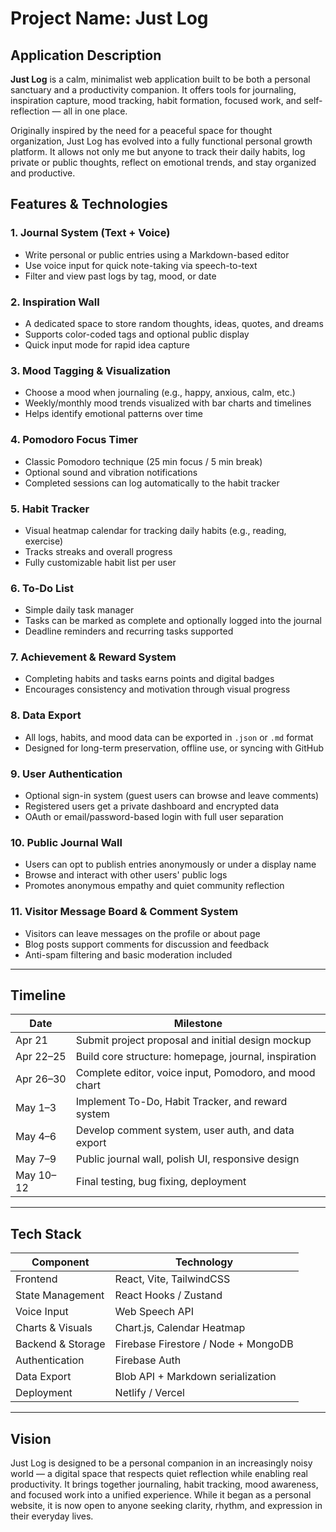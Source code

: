 # Project Name: Just Log

## Application Description

**Just Log** is a calm, minimalist web application built to be both a personal sanctuary and a productivity companion. It offers tools for journaling, inspiration capture, mood tracking, habit formation, focused work, and self-reflection — all in one place.

Originally inspired by the need for a peaceful space for thought organization, Just Log has evolved into a fully functional personal growth platform. It allows not only me but anyone to track their daily habits, log private or public thoughts, reflect on emotional trends, and stay organized and productive.

## Features & Technologies

### 1. **Journal System (Text + Voice)**
- Write personal or public entries using a Markdown-based editor
- Use voice input for quick note-taking via speech-to-text
- Filter and view past logs by tag, mood, or date

### 2. **Inspiration Wall**
- A dedicated space to store random thoughts, ideas, quotes, and dreams
- Supports color-coded tags and optional public display
- Quick input mode for rapid idea capture

### 3. **Mood Tagging & Visualization**
- Choose a mood when journaling (e.g., happy, anxious, calm, etc.)
- Weekly/monthly mood trends visualized with bar charts and timelines
- Helps identify emotional patterns over time

### 4. **Pomodoro Focus Timer**
- Classic Pomodoro technique (25 min focus / 5 min break)
- Optional sound and vibration notifications
- Completed sessions can log automatically to the habit tracker

### 5. **Habit Tracker**
- Visual heatmap calendar for tracking daily habits (e.g., reading, exercise)
- Tracks streaks and overall progress
- Fully customizable habit list per user

### 6. **To-Do List**
- Simple daily task manager
- Tasks can be marked as complete and optionally logged into the journal
- Deadline reminders and recurring tasks supported

### 7. **Achievement & Reward System**
- Completing habits and tasks earns points and digital badges
- Encourages consistency and motivation through visual progress

### 8. **Data Export**
- All logs, habits, and mood data can be exported in `.json` or `.md` format
- Designed for long-term preservation, offline use, or syncing with GitHub

### 9. **User Authentication**
- Optional sign-in system (guest users can browse and leave comments)
- Registered users get a private dashboard and encrypted data
- OAuth or email/password-based login with full user separation

### 10. **Public Journal Wall**
- Users can opt to publish entries anonymously or under a display name
- Browse and interact with other users' public logs
- Promotes anonymous empathy and quiet community reflection

### 11. **Visitor Message Board & Comment System**
- Visitors can leave messages on the profile or about page
- Blog posts support comments for discussion and feedback
- Anti-spam filtering and basic moderation included

---

## Timeline

| Date       | Milestone                                             |
|------------|--------------------------------------------------------|
| Apr 21     | Submit project proposal and initial design mockup      |
| Apr 22–25  | Build core structure: homepage, journal, inspiration   |
| Apr 26–30  | Complete editor, voice input, Pomodoro, and mood chart |
| May 1–3    | Implement To-Do, Habit Tracker, and reward system      |
| May 4–6    | Develop comment system, user auth, and data export     |
| May 7–9    | Public journal wall, polish UI, responsive design      |
| May 10–12  | Final testing, bug fixing, deployment                  |

---

## Tech Stack

| Component           | Technology                        |
|---------------------|------------------------------------|
| Frontend            | React, Vite, TailwindCSS           |
| State Management    | React Hooks / Zustand              |
| Voice Input         | Web Speech API                     |
| Charts & Visuals    | Chart.js, Calendar Heatmap         |
| Backend & Storage   | Firebase Firestore / Node + MongoDB|
| Authentication      | Firebase Auth                      |
| Data Export         | Blob API + Markdown serialization  |
| Deployment          | Netlify / Vercel                   |

---

## Vision

Just Log is designed to be a personal companion in an increasingly noisy world — a digital space that respects quiet reflection while enabling real productivity. It brings together journaling, habit tracking, mood awareness, and focused work into a unified experience. While it began as a personal website, it is now open to anyone seeking clarity, rhythm, and expression in their everyday lives.
